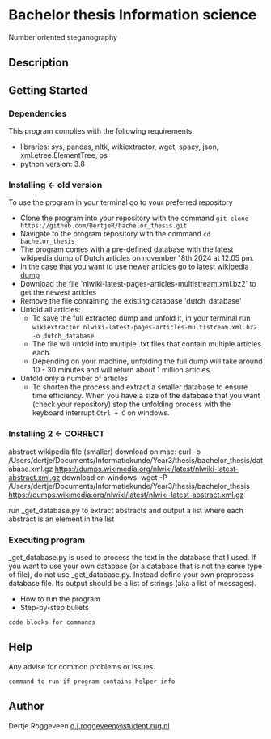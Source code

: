 # Bachelor thesis Information science
Number oriented steganography



























## Description



## Getting Started

### Dependencies

This program complies with the following requirements:
* libraries: sys, pandas, nltk, wikiextractor, wget, spacy, json, xml.etree.ElementTree, os
* python version: 3.8

### Installing <- old version
To use the program in your terminal go to your preferred repository
* Clone the program into your repository with the command ```git clone https://github.com/DertjeR/bachelor_thesis.git```
* Navigate to the program repository with the command ```cd bachelor_thesis```
* The program comes with a pre-defined database with the latest wikipedia dump of Dutch articles on november 18th 2024 at 12.05 pm.
* In the case that you want to use newer articles go to [latest wikipedia dump](https://dumps.wikimedia.org/nlwiki/latest/)
* Download the file 'nlwiki-latest-pages-articles-multistream.xml.bz2' to get the newest articles
* Remove the file containing the existing database 'dutch_database'
* Unfold all articles:
    * To save the full extracted dump and unfold it, in your terminal run ```wikiextractor nlwiki-latest-pages-articles-multistream.xml.bz2 -o dutch_database```.
    * The file will unfold into multiple .txt files that contain multiple articles each.
    * Depending on your machine, unfolding the full dump will take around 10 - 30 minutes and will return about 1 million articles.
* Unfold only a number of articles
    * To shorten the process and extract a smaller database to ensure time efficiency. When you have a size of the database that you want (check your repository) stop the unfolding process with the keyboard interrupt `Ctrl + C` on windows.


### Installing 2 <- CORRECT
abstract wikipedia file (smaller)
download on mac: curl -o /Users/dertje/Documents/Informatiekunde/Year3/thesis/bachelor_thesis/database.xml.gz https://dumps.wikimedia.org/nlwiki/latest/nlwiki-latest-abstract.xml.gz
download on windows: wget -P /Users/dertje/Documents/Informatiekunde/Year3/thesis/bachelor_thesis https://dumps.wikimedia.org/nlwiki/latest/nlwiki-latest-abstract.xml.gz

run _get_database.py to extract abstracts and output a list where each abstract is an element in the list


### Executing program
_get_database.py is used to process the text in the database that I used. If you want to use your own database (or a database that is not the same type of file), do not use _get_database.py. Instead define your own preprocess database file. Its output should be a list of strings (aka a list of messages).

* How to run the program
* Step-by-step bullets

```
code blocks for commands
```

## Help

Any advise for common problems or issues.
```
command to run if program contains helper info
```

## Author

Dertje Roggeveen
d.j.roggeveen@student.rug.nl